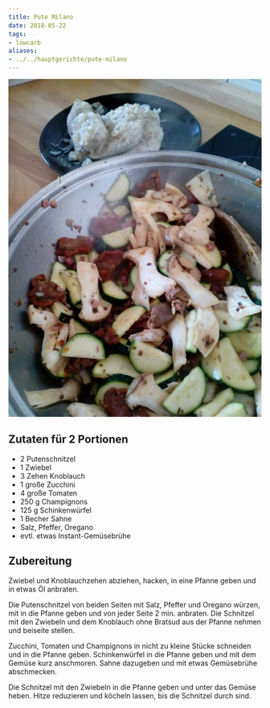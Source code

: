 ```yaml
---
title: Pute Milano
date: 2018-05-22
tags:
- lowcarb
aliases:
- ../../hauptgerichte/pute-milano
---
```


![](/img/pute-milano.webp)

## Zutaten für 2 Portionen
- 2 Putenschnitzel
- 1 Zwiebel
- 3 Zehen Knoblauch
- 1 große Zucchini
- 4 große Tomaten
- 250 g Champignons
- 125 g Schinkenwürfel
- 1 Becher Sahne
- Salz, Pfeffer, Oregano
- evtl. etwas Instant-Gemüsebrühe

## Zubereitung
 Zwiebel und Knoblauchzehen abziehen, hacken, in eine Pfanne geben und in etwas Öl anbraten.

Die Putenschnitzel von beiden Seiten mit Salz, Pfeffer und Oregano würzen, mit in die Pfanne geben und von jeder Seite 2 min. anbraten. Die Schnitzel mit den Zwiebeln und dem Knoblauch ohne Bratsud aus der Pfanne nehmen und beiseite stellen.

Zucchini, Tomaten und Champignons in nicht zu kleine Stücke schneiden und in die Pfanne geben. Schinkenwürfel in die Pfanne geben und mit dem Gemüse kurz anschmoren. Sahne dazugeben und mit etwas Gemüsebrühe abschmecken.

Die Schnitzel mit den Zwiebeln in die Pfanne geben und unter das Gemüse heben. Hitze reduzieren und köcheln lassen, bis die Schnitzel durch sind.
